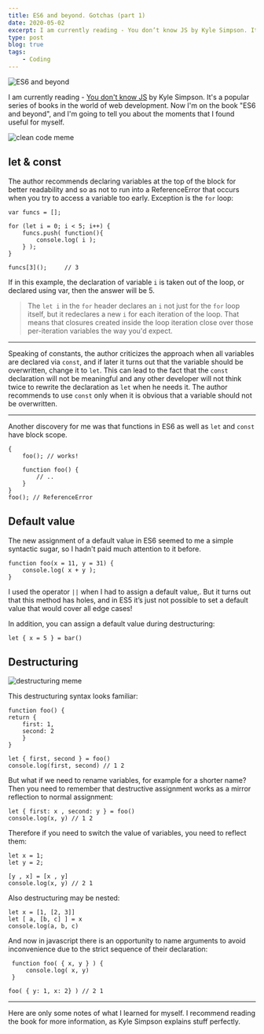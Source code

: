 ```yaml
---
title: ES6 and beyond. Gotchas (part 1)
date: 2020-05-02
excerpt: I am currently reading - You don’t know JS by Kyle Simpson. It’s a popular series of books in the world of web development
type: post
blog: true
tags:
    - Coding
---
```


![ES6 and beyond](https://i.gr-assets.com/images/S/compressed.photo.goodreads.com/books/1451238966l/28276017.jpg)

I am currently reading - [You don't know JS](https://github.com/getify/You-Dont-Know-JS) by Kyle Simpson. It's a popular series of books in the world of web development. Now I'm on the book "ES6 and beyond", and I'm going to tell you about the moments that I found useful for myself.

![clean code meme](https://cdn-media-1.freecodecamp.org/images/0*q3-4kypImPD0VDPg.jpg)

## let & const



The author recommends declaring variables at the top of the block for better readability and so as not to run into a ReferenceError that occurs when you try to access a variable too early.
Exception is the `for` loop:
    
    var funcs = [];
        
    for (let i = 0; i < 5; i++) {
    	funcs.push( function(){
    		console.log( i );
    	} );
    }
    
    funcs[3]();		// 3

If in this example, the declaration of variable `i` is taken out of the loop, or declared using var, then the answer will be 5.

> The  `let i`  in the  `for`  header declares an  `i`  not just for the
> `for`  loop itself, but it redeclares a new  `i`  for each iteration
> of the loop. That means that closures created inside the loop
> iteration close over those per-iteration variables the way you'd
> expect.

---
Speaking of constants, the author criticizes the approach when all variables are declared via `const`, and if later it turns out that the variable should be overwritten, change it to `let`. This can lead to the fact that the `const` declaration will not be meaningful and any other developer will not think twice to rewrite the declaration as `let` when he needs it.  The author recommends to use `const` only when it is obvious that a variable should not be overwritten.

---
Another discovery for me was that functions in ES6 as well as `let` and `const` have block scope.

    {
		foo(); // works!

		function foo() {
			// ..
		}
	}
	foo(); // ReferenceError


##  Default value

The new assignment of a default value in ES6 seemed to me a simple syntactic sugar, so I hadn't paid much attention to it before.

    function foo(x = 11, y = 31) {
    	console.log( x + y );
    }

I used the operator  `||` when I had to assign a default value,.
But it turns out that this method has holes, and in ES5 it’s just not possible to set a default value that would cover all edge cases!

In addition, you can assign a default value during destructuring:

    let { x = 5 } = bar()


##  Destructuring
![destructuring meme](https://miro.medium.com/max/1240/1*TYifiOJXooG5bR6kXZmQEg.png)

This destructuring syntax looks familiar:

    function foo() {
    return {
    	first: 1,
    	second: 2
	    }
    }
    
    let { first, second } = foo()
    console.log(first, second) // 1 2

But what if we need to rename variables, for example for a shorter name? Then you need to remember that destructive assignment works as a mirror reflection to normal assignment:

    let { first: x , second: y } = foo()
    console.log(x, y) // 1 2

 Therefore if you need to switch the value of variables, you need to reflect them:

    let x = 1;
    let y = 2;
    
    [y , x] = [x , y]
    console.log(x, y) // 2 1
	

Also destructuring may be nested:

    let x = [1, [2, 3]]
    let [ a, [b, c] ] = x
    console.log(a, b, c)
    
And now in javascript there is an opportunity to name arguments to avoid inconvenience due to the strict sequence of their declaration: 

     function foo( { x, y } ) {
    	 console.log( x, y)
     }
     
    foo( { y: 1, x: 2} ) // 2 1

---
Here are only some notes of what I learned for myself. I recommend reading the book for more information, as Kyle Simpson explains stuff perfectly.